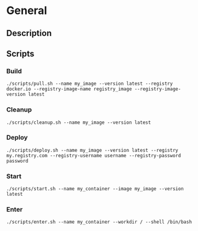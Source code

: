 # General
## Description
## Scripts
### Build
```
./scripts/pull.sh --name my_image --version latest --registry docker.io --registry-image-name registry_image --registry-image-version latest
```
### Cleanup
```
./scripts/cleanup.sh --name my_image --version latest
```
### Deploy
```
./scripts/deploy.sh --name my_image --version latest --registry my.registry.com --registry-username username --registry-password password
```
### Start
```
./scripts/start.sh --name my_container --image my_image --version latest
```
### Enter
```
./scripts/enter.sh --name my_container --workdir / --shell /bin/bash
```